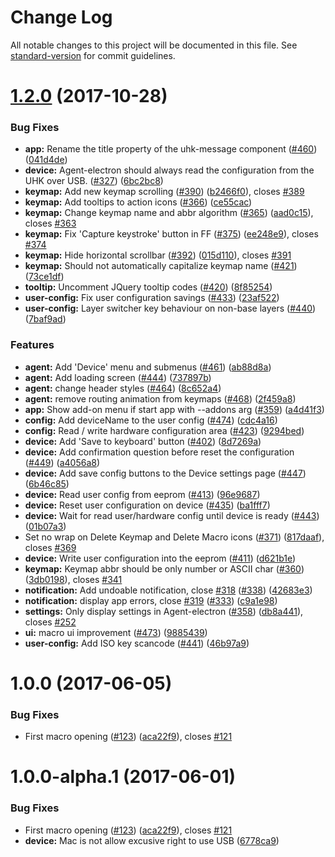 # Change Log

All notable changes to this project will be documented in this file. See [standard-version](https://github.com/conventional-changelog/standard-version) for commit guidelines.

<a name="1.2.0"></a>
# [1.2.0](https://github.com/UltimateHackingKeyboard/agent/compare/v1.0.1...v1.2.0) (2017-10-28)


### Bug Fixes

* **app:** Rename the title property of the uhk-message component ([#460](https://github.com/UltimateHackingKeyboard/agent/issues/460)) ([041d4de](https://github.com/UltimateHackingKeyboard/agent/commit/041d4de))
* **device:** Agent-electron should always read the configuration from the UHK over USB. ([#327](https://github.com/UltimateHackingKeyboard/agent/issues/327)) ([6bc2bc8](https://github.com/UltimateHackingKeyboard/agent/commit/6bc2bc8))
* **keymap:** Add new keymap scrolling ([#390](https://github.com/UltimateHackingKeyboard/agent/issues/390)) ([b2466f0](https://github.com/UltimateHackingKeyboard/agent/commit/b2466f0)), closes [#389](https://github.com/UltimateHackingKeyboard/agent/issues/389)
* **keymap:** Add tooltips to action icons ([#366](https://github.com/UltimateHackingKeyboard/agent/issues/366)) ([ce55cac](https://github.com/UltimateHackingKeyboard/agent/commit/ce55cac))
* **keymap:** Change keymap name and abbr algorithm ([#365](https://github.com/UltimateHackingKeyboard/agent/issues/365)) ([aad0c15](https://github.com/UltimateHackingKeyboard/agent/commit/aad0c15)), closes [#363](https://github.com/UltimateHackingKeyboard/agent/issues/363)
* **keymap:** Fix 'Capture keystroke' button in FF ([#375](https://github.com/UltimateHackingKeyboard/agent/issues/375)) ([ee248e9](https://github.com/UltimateHackingKeyboard/agent/commit/ee248e9)), closes [#374](https://github.com/UltimateHackingKeyboard/agent/issues/374)
* **keymap:** Hide horizontal scrollbar ([#392](https://github.com/UltimateHackingKeyboard/agent/issues/392)) ([015d110](https://github.com/UltimateHackingKeyboard/agent/commit/015d110)), closes [#391](https://github.com/UltimateHackingKeyboard/agent/issues/391)
* **keymap:** Should not automatically capitalize keymap name ([#421](https://github.com/UltimateHackingKeyboard/agent/issues/421)) ([73ce1df](https://github.com/UltimateHackingKeyboard/agent/commit/73ce1df))
* **tooltip:** Uncomment JQuery tooltip codes ([#420](https://github.com/UltimateHackingKeyboard/agent/issues/420)) ([8f85254](https://github.com/UltimateHackingKeyboard/agent/commit/8f85254))
* **user-config:** Fix user configuration savings ([#433](https://github.com/UltimateHackingKeyboard/agent/issues/433)) ([23af522](https://github.com/UltimateHackingKeyboard/agent/commit/23af522))
* **user-config:** Layer switcher key behaviour on non-base layers ([#440](https://github.com/UltimateHackingKeyboard/agent/issues/440)) ([7baf9ad](https://github.com/UltimateHackingKeyboard/agent/commit/7baf9ad))


### Features

* **agent:** Add 'Device' menu and submenus ([#461](https://github.com/UltimateHackingKeyboard/agent/issues/461)) ([ab88d8a](https://github.com/UltimateHackingKeyboard/agent/commit/ab88d8a))
* **agent:** Add loading screen ([#444](https://github.com/UltimateHackingKeyboard/agent/issues/444)) ([737897b](https://github.com/UltimateHackingKeyboard/agent/commit/737897b))
* **agent:** change header styles ([#464](https://github.com/UltimateHackingKeyboard/agent/issues/464)) ([8c652a4](https://github.com/UltimateHackingKeyboard/agent/commit/8c652a4))
* **agent:** remove routing animation from keymaps ([#468](https://github.com/UltimateHackingKeyboard/agent/issues/468)) ([2f459a8](https://github.com/UltimateHackingKeyboard/agent/commit/2f459a8))
* **app:** Show add-on menu if start app with --addons arg ([#359](https://github.com/UltimateHackingKeyboard/agent/issues/359)) ([a4d41f3](https://github.com/UltimateHackingKeyboard/agent/commit/a4d41f3))
* **config:** Add deviceName to the user config  ([#474](https://github.com/UltimateHackingKeyboard/agent/issues/474)) ([cdc4a16](https://github.com/UltimateHackingKeyboard/agent/commit/cdc4a16))
* **config:** Read / write hardware configuration area ([#423](https://github.com/UltimateHackingKeyboard/agent/issues/423)) ([9294bed](https://github.com/UltimateHackingKeyboard/agent/commit/9294bed))
* **device:** Add 'Save to keyboard' button ([#402](https://github.com/UltimateHackingKeyboard/agent/issues/402)) ([8d7269a](https://github.com/UltimateHackingKeyboard/agent/commit/8d7269a))
* **device:** Add confirmation question before reset the configuration ([#449](https://github.com/UltimateHackingKeyboard/agent/issues/449)) ([a4056a8](https://github.com/UltimateHackingKeyboard/agent/commit/a4056a8))
* **device:** Add save config buttons to the Device settings page ([#447](https://github.com/UltimateHackingKeyboard/agent/issues/447)) ([6b46c85](https://github.com/UltimateHackingKeyboard/agent/commit/6b46c85))
* **device:** Read user config from eeprom ([#413](https://github.com/UltimateHackingKeyboard/agent/issues/413)) ([96e9687](https://github.com/UltimateHackingKeyboard/agent/commit/96e9687))
* **device:** Reset user configuration on device ([#435](https://github.com/UltimateHackingKeyboard/agent/issues/435)) ([ba1fff7](https://github.com/UltimateHackingKeyboard/agent/commit/ba1fff7))
* **device:** Wait for read user/hardware config until device is ready ([#443](https://github.com/UltimateHackingKeyboard/agent/issues/443)) ([01b07a3](https://github.com/UltimateHackingKeyboard/agent/commit/01b07a3))
* Set no wrap on Delete Keymap and Delete Macro icons ([#371](https://github.com/UltimateHackingKeyboard/agent/issues/371)) ([817daaf](https://github.com/UltimateHackingKeyboard/agent/commit/817daaf)), closes [#369](https://github.com/UltimateHackingKeyboard/agent/issues/369)
* **device:** Write user configuration into the eeprom ([#411](https://github.com/UltimateHackingKeyboard/agent/issues/411)) ([d621b1e](https://github.com/UltimateHackingKeyboard/agent/commit/d621b1e))
* **keymap:** Keymap abbr should be only number or ASCII char ([#360](https://github.com/UltimateHackingKeyboard/agent/issues/360)) ([3db0198](https://github.com/UltimateHackingKeyboard/agent/commit/3db0198)), closes [#341](https://github.com/UltimateHackingKeyboard/agent/issues/341)
* **notification:** Add undoable notification, close [#318](https://github.com/UltimateHackingKeyboard/agent/issues/318) ([#338](https://github.com/UltimateHackingKeyboard/agent/issues/338)) ([42683e3](https://github.com/UltimateHackingKeyboard/agent/commit/42683e3))
* **notification:** display app errors, close [#319](https://github.com/UltimateHackingKeyboard/agent/issues/319) ([#333](https://github.com/UltimateHackingKeyboard/agent/issues/333)) ([c9a1e98](https://github.com/UltimateHackingKeyboard/agent/commit/c9a1e98))
* **settings:** Only display settings in Agent-electron ([#358](https://github.com/UltimateHackingKeyboard/agent/issues/358)) ([db8a441](https://github.com/UltimateHackingKeyboard/agent/commit/db8a441)), closes [#252](https://github.com/UltimateHackingKeyboard/agent/issues/252)
* **ui:** macro ui improvement ([#473](https://github.com/UltimateHackingKeyboard/agent/issues/473)) ([9885439](https://github.com/UltimateHackingKeyboard/agent/commit/9885439))
* **user-config:** Add ISO key scancode ([#441](https://github.com/UltimateHackingKeyboard/agent/issues/441)) ([46b97a9](https://github.com/UltimateHackingKeyboard/agent/commit/46b97a9))



<a name="1.0.0"></a>
# 1.0.0 (2017-06-05)


### Bug Fixes

* First macro opening ([#123](https://github.com/UltimateHackingKeyboard/agent/issues/123)) ([aca22f9](https://github.com/UltimateHackingKeyboard/agent/commit/aca22f9)), closes [#121](https://github.com/UltimateHackingKeyboard/agent/issues/121)



<a name="1.0.0-alpha.1"></a>
# 1.0.0-alpha.1 (2017-06-01)


### Bug Fixes

* First macro opening ([#123](https://github.com/UltimateHackingKeyboard/agent/issues/123)) ([aca22f9](https://github.com/UltimateHackingKeyboard/agent/commit/aca22f9)), closes [#121](https://github.com/UltimateHackingKeyboard/agent/issues/121)
* **device:** Mac is not allow excusive right to use USB ([6778ca9](https://github.com/UltimateHackingKeyboard/agent/commit/6778ca9))
